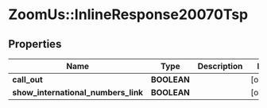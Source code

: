 # ZoomUs::InlineResponse20070Tsp

## Properties
Name | Type | Description | Notes
------------ | ------------- | ------------- | -------------
**call_out** | **BOOLEAN** |  | [optional] 
**show_international_numbers_link** | **BOOLEAN** |  | [optional] 


